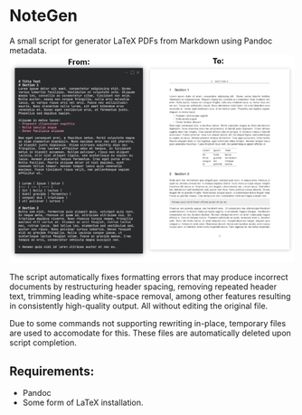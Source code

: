 # NoteGen
A small script for generator LaTeX PDFs from Markdown using Pandoc metadata.
![Converting Markdown files to LaTeX PDFs](assets/Display.png)

The script automatically fixes formatting errors that may produce incorrect documents by restructuring header spacing, removing repeated header text, trimming leading white-space removal, among other features resulting in consistently high-quality output. All without editing the original file.

Due to some commands not supporting rewriting in-place, temporary files are used to accomodate for this. These files are automatically deleted upon script completion.

## Requirements:
- Pandoc
- Some form of LaTeX installation.
